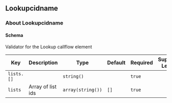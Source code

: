 ## Lookupcidname

### About Lookupcidname

#### Schema

Validator for the Lookup callflow element



Key | Description | Type | Default | Required | Support Level
--- | ----------- | ---- | ------- | -------- | -------------
`lists.[]` |   | `string()` |   | `true` |  
`lists` | Array of list ids | `array(string())` | `[]` | `true` |  



